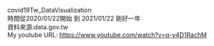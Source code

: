 covid19Tw_DataVisualization <br>
時間從2020/01/22開始 到 2021/01/22 剛好一年 <br>
資料來源:data.gov.tw <br>
My youtube URL: https://www.youtube.com/watch?v=q-y4D1RachM <br>
